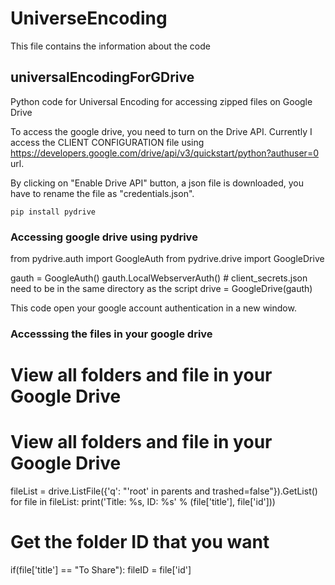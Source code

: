 # UniverseEncoding

This file contains the information about the code
## universalEncodingForGDrive
Python code for Universal Encoding for accessing zipped files on Google Drive


To access the google drive, you need to turn on the Drive API. Currently I access the CLIENT CONFIGURATION file using https://developers.google.com/drive/api/v3/quickstart/python?authuser=0 url.


By clicking on "Enable Drive API" button, a json file is downloaded, you have to rename the file as "credentials.json".

`pip install pydrive`

### Accessing google drive using pydrive


from pydrive.auth import GoogleAuth
from pydrive.drive import GoogleDrive

gauth = GoogleAuth()
gauth.LocalWebserverAuth() # client_secrets.json need to be in the same directory as the script
drive = GoogleDrive(gauth)

This code open your google account authentication in a new window.

### Accesssing the files in your google drive


# View all folders and file in your Google Drive

# View all folders and file in your Google Drive
fileList = drive.ListFile({'q': "'root' in parents and trashed=false"}).GetList()
for file in fileList:
  print('Title: %s, ID: %s' % (file['title'], file['id']))
  # Get the folder ID that you want
  if(file['title'] == "To Share"):
      fileID = file['id']
      
